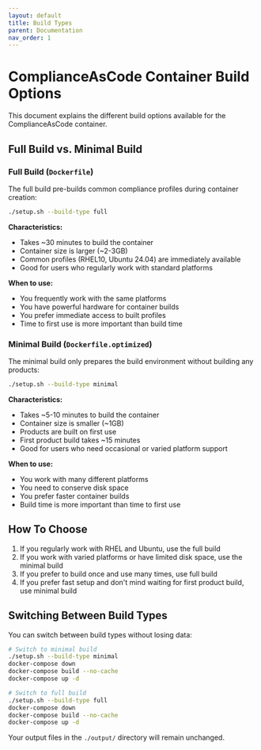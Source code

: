 ```yaml
---
layout: default
title: Build Types
parent: Documentation
nav_order: 1
---
```


# ComplianceAsCode Container Build Options

This document explains the different build options available for the ComplianceAsCode container.

## Full Build vs. Minimal Build

### Full Build (`Dockerfile`)

The full build pre-builds common compliance profiles during container creation:

```bash
./setup.sh --build-type full
```

**Characteristics:**

- Takes ~30 minutes to build the container
- Container size is larger (~2-3GB)
- Common profiles (RHEL10, Ubuntu 24.04) are immediately available
- Good for users who regularly work with standard platforms

**When to use:**

- You frequently work with the same platforms
- You have powerful hardware for container builds
- You prefer immediate access to built profiles
- Time to first use is more important than build time

### Minimal Build (`Dockerfile.optimized`)

The minimal build only prepares the build environment without building any products:

```bash
./setup.sh --build-type minimal
```

**Characteristics:**

- Takes ~5-10 minutes to build the container
- Container size is smaller (~1GB)
- Products are built on first use
- First product build takes ~15 minutes
- Good for users who need occasional or varied platform support

**When to use:**

- You work with many different platforms
- You need to conserve disk space
- You prefer faster container builds
- Build time is more important than time to first use

## How To Choose

1. If you regularly work with RHEL and Ubuntu, use the full build
2. If you work with varied platforms or have limited disk space, use the minimal build
3. If you prefer to build once and use many times, use full build
4. If you prefer fast setup and don't mind waiting for first product build, use minimal build

## Switching Between Build Types

You can switch between build types without losing data:

```bash
# Switch to minimal build
./setup.sh --build-type minimal
docker-compose down
docker-compose build --no-cache
docker-compose up -d

# Switch to full build
./setup.sh --build-type full
docker-compose down
docker-compose build --no-cache
docker-compose up -d
```

Your output files in the `./output/` directory will remain unchanged.
